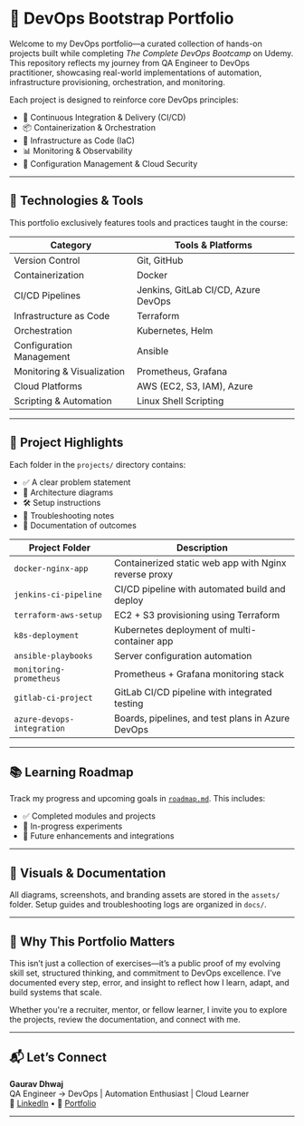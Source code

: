 # 🚀 DevOps Bootstrap Portfolio

Welcome to my DevOps portfolio—a curated collection of hands-on projects built while completing *The Complete DevOps Bootcamp* on Udemy. This repository reflects my journey from QA Engineer to DevOps practitioner, showcasing real-world implementations of automation, infrastructure provisioning, orchestration, and monitoring.

Each project is designed to reinforce core DevOps principles:
- 🔁 Continuous Integration & Delivery (CI/CD)
- 📦 Containerization & Orchestration
- 🧱 Infrastructure as Code (IaC)
- 📊 Monitoring & Observability
- 🔐 Configuration Management & Cloud Security

---

## 🧰 Technologies & Tools

This portfolio exclusively features tools and practices taught in the course:

| Category                  | Tools & Platforms                          |
|---------------------------|--------------------------------------------|
| Version Control           | Git, GitHub                                |
| Containerization          | Docker                                     |
| CI/CD Pipelines           | Jenkins, GitLab CI/CD, Azure DevOps        |
| Infrastructure as Code    | Terraform                                  |
| Orchestration             | Kubernetes, Helm                           |
| Configuration Management  | Ansible                                    |
| Monitoring & Visualization| Prometheus, Grafana                        |
| Cloud Platforms           | AWS (EC2, S3, IAM), Azure                  |
| Scripting & Automation    | Linux Shell Scripting                      |

---

## 📁 Project Highlights

Each folder in the `projects/` directory contains:
- ✅ A clear problem statement
- 🧠 Architecture diagrams
- 🛠️ Setup instructions
- 🐞 Troubleshooting notes
- 📄 Documentation of outcomes

| Project Folder              | Description |
|-----------------------------|-------------|
| `docker-nginx-app`          | Containerized static web app with Nginx reverse proxy |
| `jenkins-ci-pipeline`       | CI/CD pipeline with automated build and deploy |
| `terraform-aws-setup`       | EC2 + S3 provisioning using Terraform |
| `k8s-deployment`            | Kubernetes deployment of multi-container app |
| `ansible-playbooks`         | Server configuration automation |
| `monitoring-prometheus`     | Prometheus + Grafana monitoring stack |
| `gitlab-ci-project`         | GitLab CI/CD pipeline with integrated testing |
| `azure-devops-integration`  | Boards, pipelines, and test plans in Azure DevOps |

---

## 📚 Learning Roadmap

Track my progress and upcoming goals in [`roadmap.md`](roadmap.md). This includes:
- ✅ Completed modules and projects
- 🔄 In-progress experiments
- 🎯 Future enhancements and integrations

---

## 📸 Visuals & Documentation

All diagrams, screenshots, and branding assets are stored in the `assets/` folder. Setup guides and troubleshooting logs are organized in `docs/`.

---

## 🧭 Why This Portfolio Matters

This isn’t just a collection of exercises—it’s a public proof of my evolving skill set, structured thinking, and commitment to DevOps excellence. I’ve documented every step, error, and insight to reflect how I learn, adapt, and build systems that scale.

Whether you're a recruiter, mentor, or fellow learner, I invite you to explore the projects, review the documentation, and connect with me.

---

## 📬 Let’s Connect

**Gaurav Dhwaj**  
QA Engineer → DevOps | Automation Enthusiast | Cloud Learner  
🔗 [LinkedIn](https://linkedin.com/in/yourprofile) • 📁 [Portfolio](https://github.com/Gaurabdhwajdev/devops-bootstrap-portfolio)

---
